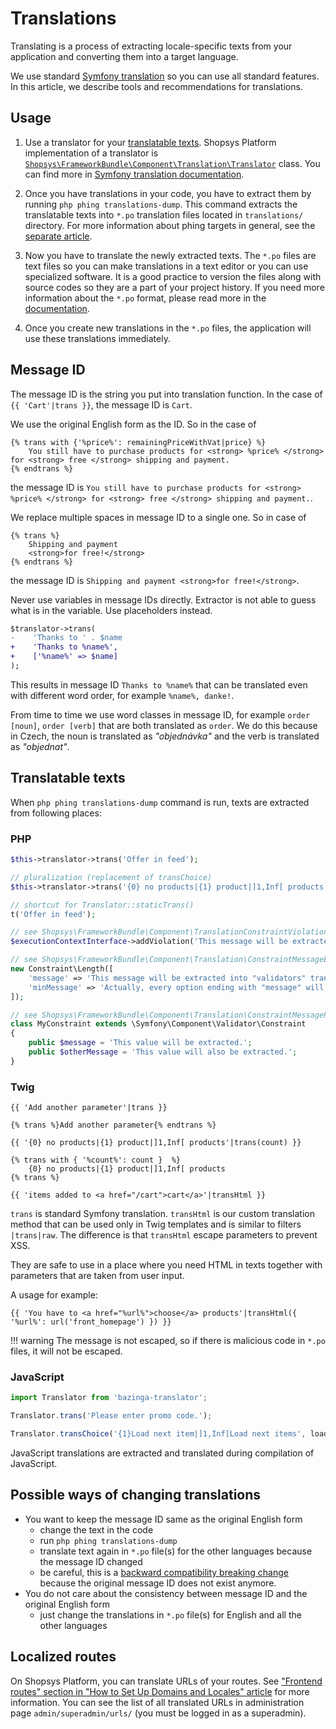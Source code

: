 # Translations

Translating is a process of extracting locale-specific texts from your application and converting them into a target language.

We use standard [Symfony translation](https://symfony.com/doc/current/translation.html) so you can use all standard features.
In this article, we describe tools and recommendations for translations.

## Usage

1. Use a translator for your [translatable texts](#translatable-texts). Shopsys Platform implementation of a translator is [`Shopsys\FrameworkBundle\Component\Translation\Translator`](https://github.com/shopsys/shopsys/blob/master/packages/framework/src/Component/Translation/Translator.php) class.
   You can find more in [Symfony translation documentation](https://symfony.com/doc/current/components/translation/usage.html).

1. Once you have translations in your code, you have to extract them by running `php phing translations-dump`.
   This command extracts the translatable texts into `*.po` translation files located in `translations/` directory.
   For more information about phing targets in general, see the [separate article](./console-commands-for-application-management-phing-targets.md).

1. Now you have to translate the newly extracted texts.
   The `*.po` files are text files so you can make translations in a text editor or you can use specialized software.
   It is a good practice to version the files along with source codes so they are a part of your project history.
   If you need more information about the `*.po` format, please read more in the [documentation](https://docs.transifex.com/formats/gettext).

1. Once you create new translations in the `*.po` files, the application will use these translations immediately.

## Message ID

The message ID is the string you put into translation function. In the case of `{{ 'Cart'|trans }}`, the message ID is `Cart`.

We use the original English form as the ID. So in the case of
```twig
{% trans with {'%price%': remainingPriceWithVat|price} %}
    You still have to purchase products for <strong> %price% </strong> for <strong> free </strong> shipping and payment.
{% endtrans %}
```
the message ID is `You still have to purchase products for <strong> %price% </strong> for <strong> free </strong> shipping and payment.`.

We replace multiple spaces in message ID to a single one. So in case of
```twig
{% trans %}
    Shipping and payment
    <strong>for free!</strong>
{% endtrans %}
```
the message ID is `Shipping and payment <strong>for free!</strong>`.

Never use variables in message IDs directly. Extractor is not able to guess what is in the variable. Use placeholders instead.
```diff
$translator->trans(
-    'Thanks to ' . $name
+    'Thanks to %name%',
+    ['%name%' => $name]
);
```

This results in message ID `Thanks to %name%` that can be translated even with different word order, for example `%name%, danke!`.

From time to time we use word classes in message ID, for example `order [noun]`, `order [verb]` that are both translated as `order`.
We do this because in Czech, the noun is translated as *"objednávka"* and the verb is translated as *"objednat"*.

## Translatable texts

When `php phing translations-dump` command is run, texts are extracted from following places:

### PHP

```php
$this->translator->trans('Offer in feed');

// pluralization (replacement of transChoice)
$this->translator->trans('{0} no products|{1} product|]1,Inf[ products', ['%count%' => $count]);

// shortcut for Translator::staticTrans()
t('Offer in feed');

// see Shopsys\FrameworkBundle\Component\TranslationConstraintViolationExtractor
$executionContextInterface->addViolation('This message will be extracted into "validators" translation domain');

// see Shopsys\FrameworkBundle\Component\Translation\ConstraintMessageExtractor
new Constraint\Length([
    'message' => 'This message will be extracted into "validators" translation domain',
    'minMessage' => 'Actually, every option ending with "message" will be extracted',
]);

// see Shopsys\FrameworkBundle\Component\Translation\ConstraintMessagePropertyExtractor
class MyConstraint extends \Symfony\Component\Validator\Constraint
{
    public $message = 'This value will be extracted.';
    public $otherMessage = 'This value will also be extracted.';
}
```

### Twig

```twig
{{ 'Add another parameter'|trans }}

{% trans %}Add another parameter{% endtrans %}

{{ '{0} no products|{1} product|]1,Inf[ products'|trans(count) }}

{% trans with { '%count%': count }  %}
    {0} no products|{1} product|]1,Inf[ products
{% trans %}

{{ 'items added to <a href="/cart">cart</a>'|transHtml }}

```

`trans` is standard Symfony translation.
`transHtml` is our custom translation method that can be used only in Twig templates and is similar to filters `|trans|raw`.
The difference is that `transHtml` escape parameters to prevent XSS.

They are safe to use in a place where you need HTML in texts together with parameters that are taken from user input.

A usage for example:
```twig
{{ 'You have to <a href="%url%">choose</a> products'|transHtml({ '%url%': url('front_homepage') }) }}
```

!!! warning
    The message is not escaped, so if there is malicious code in `*.po` files, it will not be escaped.

### JavaScript

```js
import Translator from 'bazinga-translator';

Translator.trans('Please enter promo code.');

Translator.transChoice('{1}Load next item|]1,Inf[Load next items', loadNextCount);
```

JavaScript translations are extracted and translated during compilation of JavaScript.

## Possible ways of changing translations

* You want to keep the message ID same as the original English form
    * change the text in the code
    * run `php phing translations-dump`
    * translate text again in `*.po` file(s) for the other languages because the message ID changed
    * be careful, this is a [backward compatibility breaking change](../contributing/backward-compatibility-promise.md#translation-messages) because the original message ID does not exist anymore.
* You do not care about the consistency between message ID and the original English form
    * just change the translations in `*.po` file(s) for English and all the other languages

## Localized routes
On Shopsys Platform, you can translate URLs of your routes.
See ["Frontend routes" section in "How to Set Up Domains and Locales" article](./how-to-set-up-domains-and-locales.md#32-frontend-routes) for more information.
You can see the list of all translated URLs in administration page `admin/superadmin/urls/` (you must be logged in as a superadmin).
